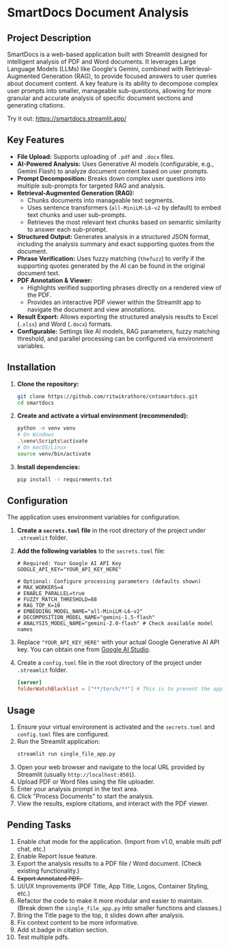 # SmartDocs Document Analysis

## Project Description

SmartDocs is a web-based application built with Streamlit designed for intelligent analysis of PDF and Word documents. It leverages Large Language Models (LLMs) like Google's Gemini, combined with Retrieval-Augmented Generation (RAG), to provide focused answers to user queries about document content. A key feature is its ability to decompose complex user prompts into smaller, manageable sub-questions, allowing for more granular and accurate analysis of specific document sections and generating citations.

Try it out: https://smartdocs.streamlit.app/

## Key Features

*   **File Upload:** Supports uploading of `.pdf` and `.docx` files.
*   **AI-Powered Analysis:** Uses Generative AI models (configurable, e.g., Gemini Flash) to analyze document content based on user prompts.
*   **Prompt Decomposition:** Breaks down complex user questions into multiple sub-prompts for targeted RAG and analysis.
*   **Retrieval-Augmented Generation (RAG):**
    *   Chunks documents into manageable text segments.
    *   Uses sentence transformers (`all-MiniLM-L6-v2` by default) to embed text chunks and user sub-prompts.
    *   Retrieves the most relevant text chunks based on semantic similarity to answer each sub-prompt.
*   **Structured Output:** Generates analysis in a structured JSON format, including the analysis summary and exact supporting quotes from the document.
*   **Phrase Verification:** Uses fuzzy matching (`thefuzz`) to verify if the supporting quotes generated by the AI can be found in the original document text.
*   **PDF Annotation & Viewer:**
    *   Highlights verified supporting phrases directly on a rendered view of the PDF.
    *   Provides an interactive PDF viewer within the Streamlit app to navigate the document and view annotations.
*   **Result Export:** Allows exporting the structured analysis results to Excel (`.xlsx`) and Word (`.docx`) formats.
*   **Configurable:** Settings like AI models, RAG parameters, fuzzy matching threshold, and parallel processing can be configured via environment variables.

## Installation

1.  **Clone the repository:**
    ```bash
    git clone https://github.com/ritwikrathore/cntsmartdocs.git
    cd smartdocs
    ```
2.  **Create and activate a virtual environment (recommended):**
    ```bash
    python -m venv venv
    # On Windows
    .\venv\Scripts\activate
    # On macOS/Linux
    source venv/bin/activate
    ```
3.  **Install dependencies:**
    ```bash
    pip install -r requirements.txt
    ```

## Configuration

The application uses environment variables for configuration.

1.  **Create a `secrets.toml` file** in the root directory of the project under `.streamlit` folder.
2.  **Add the following variables** to the `secrets.toml` file:

    ```env
    # Required: Your Google AI API Key
    GOOGLE_API_KEY="YOUR_API_KEY_HERE"

    # Optional: Configure processing parameters (defaults shown)
    # MAX_WORKERS=4
    # ENABLE_PARALLEL=true
    # FUZZY_MATCH_THRESHOLD=88
    # RAG_TOP_K=10
    # EMBEDDING_MODEL_NAME="all-MiniLM-L6-v2"
    # DECOMPOSITION_MODEL_NAME="gemini-1.5-flash"
    # ANALYSIS_MODEL_NAME="gemini-2.0-flash" # Check available model names
    ```
3.  Replace `"YOUR_API_KEY_HERE"` with your actual Google Generative AI API key. You can obtain one from [Google AI Studio](https://aistudio.google.com/).

4.  Create a `config.toml` file in the root directory of the project under `.streamlit` folder. 

    ```toml
    [server]
    folderWatchBlacklist = ["**/torch/**"] # This is to prevent the app from watching the torch library.
    ```

## Usage

1.  Ensure your virtual environment is activated and the `secrets.toml` and `config.toml` files are configured.
2.  Run the Streamlit application:
    ```bash
    streamlit run single_file_app.py
    ```
3.  Open your web browser and navigate to the local URL provided by Streamlit (usually `http://localhost:8501`).
4.  Upload PDF or Word files using the file uploader.
5.  Enter your analysis prompt in the text area.
6.  Click "Process Documents" to start the analysis.
7.  View the results, explore citations, and interact with the PDF viewer.

## Pending Tasks

1.  Enable chat mode for the application. (Import from v1.0, enable multi pdf chat, etc.)
2.  Enable Report Issue feature.
3.  Export the analysis results to a PDF file / Word document. (Check existing functionality.)
4.  E̶x̶p̶o̶r̶t̶ ̶A̶n̶n̶o̶t̶a̶t̶e̶d̶ ̶P̶D̶F̶.̶
5.  UI/UX Improvements (PDF Title, App Title, Logos, Container Styling, etc.)
6.  Refactor the code to make it more modular and easier to maintain. (Break down the `single_file_app.py` into smaller functions and classes.)
7.  Bring the Title page to the top, it slides down after analysis.
8.  Fix context content to be more informative.
9.  Add st.badge in citation section.
10. Test multiple pdfs.
